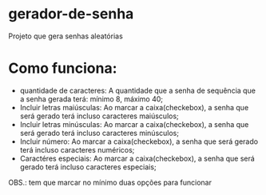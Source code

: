 # gerador-de-senha
Projeto que gera senhas aleatórias

# Como funciona:
- quantidade de caracteres: A quantidade que a senha de sequência que a senha gerada terá: mínimo 8, máximo 40;
- Incluir letras maiúsculas: Ao marcar a caixa(checkebox), a senha que será gerado terá incluso caracteres maiúsculos;
- Incluir letras minúsculas: Ao marcar a caixa(checkebox), a senha que será gerado terá incluso caracteres minúsculos;
- Incluir número: Ao marcar a caixa(checkebox), a senha que será gerado terá incluso caracteres numéricos;
- Caractéres especiais: Ao marcar a caixa(checkebox), a senha que será gerado terá incluso caracteres especiais;

OBS.: tem que marcar no mínimo duas opções para funcionar